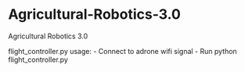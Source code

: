 # Agricultural-Robotics-3.0
Agricultural Robotics 3.0

flight_controller.py usage:
	- Connect to adrone wifi signal
	- Run python flight_controller.py
